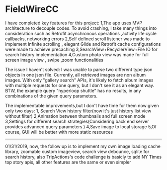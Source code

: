 # FieldWireCC

I have completed key features for this project:
1,The app uses MVP architecture to decouple codes. To avoid crashing, I take many things into consideration such as Retrofit asynchronous operations ,activity life cycle callbacks, networking errors
2,Self defined scroll listener was made to implement Infinite scrolling , elegant Glide and Retrofit cache configurations were made to achieve precaching
3,SearchView+RecyclerView+File IO for search history implementation
4,Custom photo view was made for full screen image view , swipe ,zoom functionalities

The issue I haven't solved:
I was unable to parse two different type json objects in one json file. Currently, all retrieved images are non album images. With only "gallery search" APIs,  it's likely to fetch album images with multiple requests for one query, but I don't see it as an elegant way. BTW, the example query "hyperloop shuttle" has no results, in any combinations of the given query parameters.

The implementable improvements,but I don't have time for them now given only two days:
1, Search View history filter(now it's just history list view without filter)
2,Animation between thumbnails and full screen mode
3,Settings for different search strategies(Considering back end server provides advanced query parameters )
4,Save image to local storage
5,Of course, GUI will be better with more static resources

____________________________________________________________________________________________________________

01/31/2019, now, the follow up is to implement my own image loading cache library, zoomable custom imageview, search view debounce,
sqlite for search history, also TripActions's code challenge is basicly to add NY Times top story apis, all other features are
the same or even simpler
